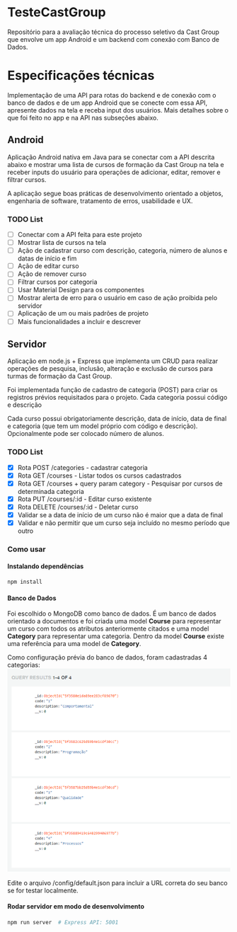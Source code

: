 # TesteCastGroup
Repositório para a avaliação técnica do processo seletivo da Cast Group que envolve um app Android e um backend com conexão com Banco de Dados.

# Especificações técnicas

Implementação de uma API para rotas do backend e de conexão com o banco de dados e de um app Android que se conecte com essa API, apresente dados na tela e receba input dos usuários. Mais detalhes sobre o que foi feito no app e na API nas subseções abaixo.

## Android

Aplicação Android nativa em Java para se conectar com a API descrita abaixo e mostrar uma lista de cursos de formação da Cast Group na tela e receber inputs do usuário para operações de adicionar, editar, remover e filtrar cursos. 

A aplicação segue boas práticas de desenvolvimento orientado a objetos, engenharia de software, tratamento de erros, usabilidade e UX.

### TODO List
- [ ] Conectar com a API feita para este projeto
- [ ] Mostrar lista de cursos na tela
- [ ] Ação de cadastrar curso com descrição, categoria, número de alunos e datas de início e fim
- [ ] Ação de editar curso
- [ ] Ação de remover curso
- [ ] Filtrar cursos por categoria
- [ ] Usar Material Design para os componentes
- [ ] Mostrar alerta de erro para o usuário em caso de ação proibida pelo servidor
- [ ] Aplicação de um ou mais padrões de projeto
- [ ] Mais funcionalidades a incluir e descrever

## Servidor

Aplicação em node.js + Express que implementa um CRUD para realizar operações de pesquisa, inclusão, alteração e exclusão de cursos para turmas de formação da Cast Group.

Foi implementada função de cadastro de categoria (POST) para criar os registros prévios requisitados para o projeto. Cada categoria possui código e descrição

Cada curso possui obrigatoriamente descrição, data de início, data de final e categoria (que tem um model próprio com código e descrição). Opcionalmente pode ser colocado número de alunos.

### TODO List
- [X] Rota POST /categories - cadastrar categoria
- [X] Rota GET /courses - Listar todos os cursos cadastrados
- [X] Rota GET /courses + query param category - Pesquisar por cursos de determinada categoria
- [X] Rota PUT /courses/:id - Editar curso existente
- [X] Rota DELETE /courses/:id - Deletar curso
- [X] Validar se a data de início de um curso não é maior que a data de final
- [X] Validar e não permitir que um curso seja incluído no mesmo período que outro 

### Como usar

#### Instalando dependências

```bash
npm install
```

#### Banco de Dados

Foi escolhido o MongoDB como banco de dados. É um banco de dados orientado a documentos e foi criada uma model <b>Course</b> para representar um curso com todos os atributos anteriormente citados e uma model <b>Category</b> para representar uma categoria. Dentro da model <b>Course</b> existe uma referência para uma model de <b>Category</b>.

Como configuração prévia do banco de dados, foram cadastradas 4 categorias:
![Lista de Categorias](img/Categories_Mongo.png)

Edite o arquivo /config/default.json para incluir a URL correta do seu banco se for testar localmente.

#### Rodar servidor em modo de desenvolvimento

```bash
npm run server  # Express API: 5001
```

